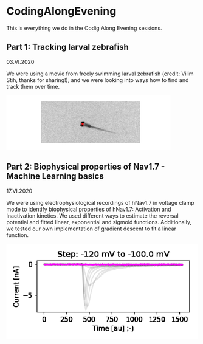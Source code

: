 # CodingAlongEvening
This is everything we do in the Codig Along Evening sessions.

## Part 1: Tracking larval zebrafish

03.VI.2020

We were using a movie from freely swimming larval zebrafish (credit: Vilim Stih, thanks for sharing!),
and we were looking into ways how to find and track them over time.

![Tracking fish](1_Tracking_larval_zebrafish/tracking_fish_result.gif) 

## Part 2: Biophysical properties of Nav1.7 - Machine Learning basics

17.VI.2020

We were using electrophysiological recordings of hNav1.7 in voltage clamp mode
to identify biophysical properties of hNav1.7: Activation and Inactivation kinetics.
We used different ways to estimate the reversal potential and fitted linear,
exponential and sigmoid functions. Additionally, we tested our own implementation of gradient descent 
to fit a linear function. 

![Voltage-dependent inward current](2_Machine_Learning_Electrophysiology/voltage_clamp.gif)



